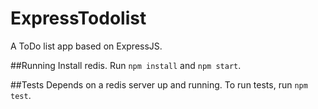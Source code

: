# ExpressTodolist
A ToDo list app based on ExpressJS.

##Running
Install redis. Run `npm install` and `npm start`.

##Tests
Depends on a redis server up and running.
To run tests, run `npm test`.

